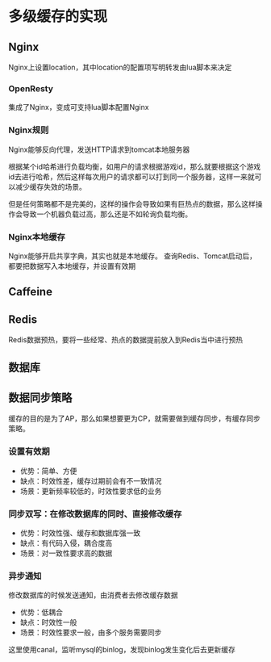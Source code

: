 # 多级缓存的实现

## Nginx
Nginx上设置location，其中location的配置项写明转发由lua脚本来决定
### OpenResty
集成了Nginx，变成可支持lua脚本配置Nginx

### Nginx规则
Nginx能够反向代理，发送HTTP请求到tomcat本地服务器

根据某个id哈希进行负载均衡，如用户的请求根据游戏id，那么就要根据这个游戏id去进行哈希，然后这样每次用户的请求都可以打到同一个服务器，这样一来就可以减少缓存失效的场景。

但是任何策略都不是完美的，这样的操作会导致如果有巨热点的数据，那么这样操作会导致一个机器负载过高，那么还是不如轮询负载均衡。

### Nginx本地缓存
Nginx能够开启共享字典，其实也就是本地缓存。
查询Redis、Tomcat启动后，都要把数据写入本地缓存，并设置有效期
## Caffeine

## Redis
Redis数据预热，要将一些经常、热点的数据提前放入到Redis当中进行预热

## 数据库

## 数据同步策略

缓存的目的是为了AP，那么如果想要更为CP，就需要做到缓存同步，有缓存同步策略。

### 设置有效期
- 优势：简单、方便
- 缺点：时效性差，缓存过期前会有不一致情况
- 场景：更新频率较低的，时效性要求低的业务

### 同步双写：在修改数据库的同时、直接修改缓存
- 优势：时效性强、缓存和数据库强一致
- 缺点：有代码入侵，耦合度高
- 场景：对一致性要求高的数据
### 异步通知
修改数据库的时候发送通知，由消费者去修改缓存数据
- 优势：低耦合
- 缺点：时效性一般
- 场景：时效性要求一般，由多个服务需要同步

这里使用canal，监听mysql的binlog，发现binlog发生变化后去更新缓存